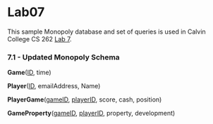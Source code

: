 # Lab07
This sample Monopoly database and set of queries is used in Calvin College
CS 262 [Lab 7](https://cs.calvin.edu/courses/cs/262/kvlinden/07is/lab.html).

### 7.1 - Updated Monopoly Schema

**Game**(<ins>ID</ins>, time)

**Player**(<ins>ID</ins>, emailAddress, Name)
 
**PlayerGame**(<ins>gameID</ins>, <ins>playerID</ins>, score, cash, position)
  
**GameProperty**(<ins>gameID</ins>, <ins>playerID</ins>, property, development)


